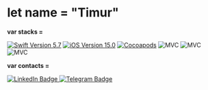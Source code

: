 # let name = "Timur"
**var stacks =**
<p align="left"> 
<a href="https://swift.org">
<img src="https://img.shields.io/badge/Swift-5.7-orange" alt="Swift Version 5.7" /></a>
<a href="https://developer.apple.com/ios/">
<img src="https://img.shields.io/badge/iOS-15.0%2B-success" alt="iOS Version 15.0"/></a>
<a href="https://cocoapods.org">
<img src="https://img.shields.io/badge/Cocoapods-orange" alt="Cocoapods"/></a>
<img src="https://img.shields.io/badge/MVC-ff69b4" alt="MVC" /></a>
<img src="https://img.shields.io/badge/Storyboard-purple" alt="MVC" /></a>
<img src="https://img.shields.io/badge/CoreLocation-green" alt="MVC" /></a>
</p>

**var contacts =**
<div id="badges">
  <a href="https://www.linkedin.com/in/%D1%82%D0%B8%D0%BC%D1%83%D1%80-%D1%81%D0%B0%D1%82%D1%82%D0%B0%D1%80%D0%BE%D0%B2-6a051a257">
  <img src="https://img.shields.io/badge/LinkedIn-blue?logo=linkedin&logoColor=white&style=for-the-badge" alt="LinkedIn Badge"/>
   </a>
  <a href="http://t.me/sattarov_t">
  <img src="https://img.shields.io/badge/Telegram-blue?logo=telegram&logoColor=white&style=for-the-badge" alt="Telegram Badge"/>
    </a>
</div>




